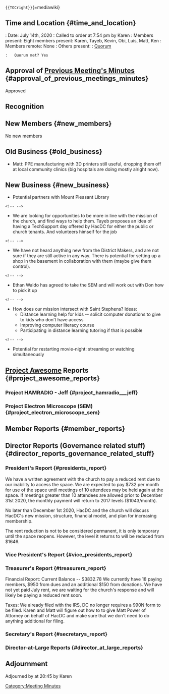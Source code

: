 `{{TOCright}}`{=mediawiki}

## Time and Location {#time_and_location}

:   Date: July 14th, 2020
:   Called to order at 7:54 pm by Karen
:   Members present: Eight members present: Karen, Tayeb, Kevin, Obi,
    Luis, Matt, Ken
:   Members remote: None
:   Others present:
:   [Quorum](Quorum)

    :   Quorum met? Yes

## Approval of [Previous Meeting's Minutes](Regular_Member_Meeting_2020_06_09) {#approval_of_previous_meetings_minutes}

Approved

## Recognition

## New Members {#new_members}

No new members

## Old Business {#old_business}

-   Matt: PPE manufacturing with 3D printers still useful, dropping them
    off at local community clinics (big hospitals are doing mostly
    alright now).

## New Business {#new_business}

-   Potential partners with Mount Pleasant Library

```{=html}
<!-- -->
```
-   We are looking for opportunities to be more in line with the mission
    of the church, and find ways to help them. Tayeb proposes an idea of
    having a TechSupport day offered by HacDC for either the public or
    church tenants. And volunteers himself for the job

```{=html}
<!-- -->
```
-   We have not heard anything new from the District Makers, and are not
    sure if they are still active in any way. There is potential for
    setting up a shop in the basement in collaboration with them (maybe
    give them control).

```{=html}
<!-- -->
```
-   Ethan Waldo has agreed to take the SEM and will work out with Don
    how to pick it up

```{=html}
<!-- -->
```
-   How does our mission intersect with Saint Stephens? Ideas:
    -   Distance learning help for kids -- solicit computer donations to
        give to kids who don't have access
    -   Improving computer literacy course
    -   Participating in distance learning tutoring if that is possible

```{=html}
<!-- -->
```
-   Potential for restarting movie-night: streaming or watching
    simultaneously

## [Project Awesome](:Category:Project_Awesome) Reports {#project_awesome_reports}

### Project HAMRADIO - Jeff {#project_hamradio___jeff}

### Project Electron Microscope (SEM) {#project_electron_microscope_sem}

## Member Reports {#member_reports}

## Director Reports (Governance related stuff) {#director_reports_governance_related_stuff}

### President's Report {#presidents_report}

We have a written agreement with the church to pay a reduced rent due to
our inability to access the space. We are expected to pay \$732 per
month for use of the space until meetings of 10 attendees may be held
again at the space. If meetings greater than 10 attendees are allowed
prior to December 31st 2020, the monthly payment will return to 2017
levels (\$1043/month).

No later than December 1st 2020, HacDC and the church will discuss
HacDC's new mission, structure, financial model, and plan for increasing
membership.

The rent reduction is not to be considered permanent, it is only
temporary until the space reopens. However, the level it returns to will
be reduced from \$1646.

### Vice President's Report {#vice_presidents_report}

### Treasurer's Report {#treasurers_report}

Financial Report: Current Balance -- \$3832.78 We currently have 18
paying members, \$950 from dues and an additional \$150 from donations.
We have not yet paid July rent, we are waiting for the church's response
and will likely be paying a reduced rent soon.

Taxes: We already filed with the IRS, DC no longer requires a 990N form
to be filed. Karen and Matt will figure out how to to give Matt Power of
Attorney on behalf of HacDC and make sure that we don't need to do
anything additional for filing.

### Secretary's Report {#secretarys_report}

### Director-at-Large Reports {#director_at_large_reports}

## Adjournment

Adjourned by at 20:45 by Karen

[Category:Meeting Minutes](Category:Meeting_Minutes)
